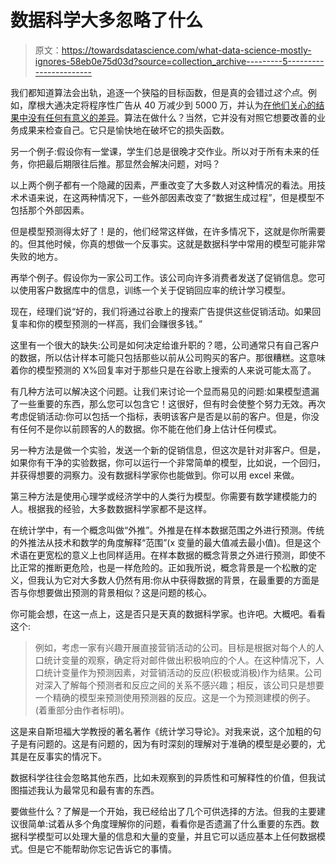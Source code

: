 # 数据科学大多忽略了什么

> 原文：<https://towardsdatascience.com/what-data-science-mostly-ignores-58eb0e75d03d?source=collection_archive---------5----------------------->

我们都知道算法会出轨，追逐一个狭隘的目标函数，但是真的会错过*这个点*。例如，摩根大通决定将程序性广告从 40 万减少到 5000 万，并认为[在他们关心的结果中没有任何有意义的差异](https://www.nytimes.com/2017/03/29/business/chase-ads-youtube-fake-news-offensive-videos.html)。算法在做什么？当然，它并没有对照它想要改善的业务成果来检查自己。它只是愉快地在破坏它的损失函数。

另一个例子:假设你有一堂课，学生们总是很晚才交作业。所以对于所有未来的任务，你把最后期限往后推。那显然会解决问题，对吗？

以上两个例子都有一个隐藏的因素，严重改变了大多数人对这种情况的看法。用技术术语来说，在这两种情况下，一些外部因素改变了“数据生成过程”，但是模型不包括那个外部因素。

但是模型预测得太好了！是的，他们经常这样做，在许多情况下，这就是你所需要的。但其他时候，你真的想做一个反事实。这就是数据科学中常用的模型可能非常失败的地方。

再举个例子。假设你为一家公司工作。该公司向许多消费者发送了促销信息。您可以使用客户数据库中的信息，训练一个关于促销回应率的统计学习模型。

现在，经理们说“好的，我们将通过谷歌上的搜索广告提供这些促销活动。如果回复率和你的模型预测的一样高，我们会赚很多钱。”

这里有一个很大的缺失:公司是如何决定给谁升职的？嗯，公司通常只有自己客户的数据，所以估计样本可能只包括那些以前从公司购买的客户。那很糟糕。这意味着你的模型预测的 X%回复率对于那些只是在谷歌上搜索的人来说可能太高了。

有几种方法可以解决这个问题。让我们来讨论一个显而易见的问题:如果模型遗漏了一些重要的东西，那么您可以包含它！这很好，但有时会使整个努力无效。再次考虑促销活动:你可以包括一个指标，表明该客户是否是以前的客户。但是，你没有任何不是你以前顾客的人的数据。你不能在他们身上估计任何模式。

另一种方法是做一个实验，发送一个新的促销信息，但这次是针对非客户。但是，如果你有干净的实验数据，你可以运行一个非常简单的模型，比如说，一个回归，并获得想要的洞察力。没有数据科学家你也能做到。你可以用 excel 来做。

第三种方法是使用心理学或经济学中的人类行为模型。你需要有数学建模能力的人。根据我的经验，大多数数据科学家都不是这样。

在统计学中，有一个概念叫做“外推”。外推是在样本数据范围之外进行预测。传统的外推法从技术和数学的角度解释“范围”(x 变量的最大值减去最小值)。但是这个术语在更宽松的意义上也同样适用。在样本数据的概念背景之外进行预测，即使不比正常的推断更危险，也是一样危险的。正如我所说，概念背景是一个松散的定义，但我认为它对大多数人仍然有用:你从中获得数据的背景，在最重要的方面是否与你想要做出预测的背景相似？这是问题的核心。

你可能会想，在这一点上，这是否只是天真的数据科学家。也许吧。大概吧。看看这个:

> 例如，考虑一家有兴趣开展直接营销活动的公司。目标是根据对每个人的人口统计变量的观察，确定将对邮件做出积极响应的个人。在这种情况下，人口统计变量作为预测因素，对营销活动的反应(积极或消极)作为结果。公司对深入了解每个预测者和反应之间的关系不感兴趣；相反，该公司只是想要一个精确的模型来预测使用预测器的反应。这是一个为预测建模的例子。(着重部分由作者标明)。

这是来自斯坦福大学教授的著名著作《统计学习导论》。对我来说，这个加粗的句子是有问题的。这是有问题的，因为有时深刻的理解对于准确的模型是必要的，尤其是在反事实的情况下。

数据科学往往会忽略其他东西，比如未观察到的异质性和可解释性的价值，但我试图描述我认为最常见和最有害的东西。

要做些什么？了解是一个开始，我已经给出了几个可供选择的方法。但我的主要建议很简单:试着从多个角度理解你的问题，看看你是否遗漏了什么重要的东西。数据科学模型可以处理大量的信息和大量的变量，并且它可以适应基本上任何数据模式。但是它不能帮助你忘记告诉它的事情。